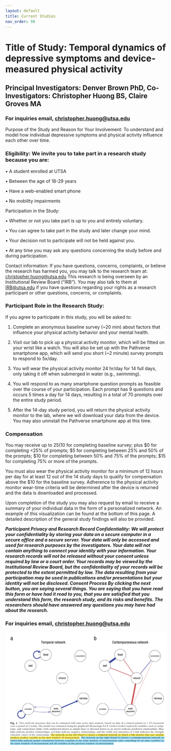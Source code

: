 ```yaml
---
layout: default
title: Current Studies
nav_order: 98
---
```


# Title of Study: **Temporal dynamics of depressive symptoms and device-measured physical activity**
## Principal Investigators: Denver Brown PhD, Co-Investigators: Christopher Huong BS, Claire Groves MA

### For inquiries email, <a href = "mailto: christopher.huong@utsa.edu">christopher.huong@utsa.edu</a>

Purpose of the Study and Reason for Your Involvement: To understand and model how individual depressive symptoms and physical activity influence each other over time.

### Eligibility: We invite you to take part in a research study because you are:

• A student enrolled at UTSA

• Between the age of 18-29 years

• Have a web-enabled smart phone

• No mobility impairments

Participation in the Study:

• Whether or not you take part is up to you and entirely voluntary.

• You can agree to take part in the study and later change your mind.

• Your decision not to participate will not be held against you.

• At any time you may ask any questions concerning the study before and during participation.

Contact information: If you have questions, concerns, complaints, or believe the research has harmed you, you may talk to the research team at: christopher.huong@utsa.edu
This research is being overseen by an Institutional Review Board (“IRB”). You may also talk to them at IRB@utsa.edu if you have questions regarding your rights as a research participant or other questions, concerns, or complaints.

### Participant Role in the Research Study:

If you agree to participate in this study, you will be asked to:

1. Complete an anonymous baseline survey (~20 min) about factors that influence your physical activity behavior and your mental health.

2. Visit our lab to pick up a physical activity monitor, which will be fitted on your wrist like a watch. You will also be set up with the Pathverse smartphone app, which will send you short (~2 minute) survey prompts to respond to 5x/day.

3. You will wear the physical activity monitor 24 hr/day for 14 full days, only taking it off when submerged in water (e.g., swimming).

4. You will respond to as many smartphone question prompts as feasible over the course of your participation. Each prompt has 9 questions and occurs 5 times a day for 14 days, resulting in a total of 70 prompts over the entire study period.

5. After the 14-day study period, you will return the physical activity monitor to the lab, where we will download your data from the device. You may also uninstall the Pathverse smartphone app at this time.


### Compensation
You may receive up to $25 ($10 for completing baseline survey; plus $0 for completing <25% of prompts; $5 for completing between 25% and 50% of the prompts; $10 for completing between 50% and 75% of the prompts; $15 for completing 75% or more of the prompts.

You must also wear the physical activity monitor for a minimum of 12 hours per day for at least 12 out of the 14 study days to qualify for compensation above the $10 for the baseline survey. Adherence to the physical activity monitor wear-time criteria will be determined after the device is returned and the data is downloaded and processed.

Upon completion of the study you may also request by email to receive a summary of your individual data in the form of a personalized network. An example of this visualization can be found at the bottom of this page. A detailed description of the general study findings will also be provided.



***Participant Privacy and Research Record Confidentiality: We will protect your confidentiality by storing your data on a secure computer in a secure office and a secure server. Your data will only be accessed and used for research purposes by the investigators. Your data will not contain anything to connect your identity with your information. Your research records will not be released without your consent unless required by law or a court order. Your records may be viewed by the Institutional Review Board, but the confidentiality of your records will be protected to the extent permitted by law. The data resulting from your participation may be used in publications and/or presentations but your identity will not be disclosed. Consent Process By clicking the next button, you are saying several things. You are saying that you have read this form or have had it read to you, that you are satisfied that you understand this form, the research study, and its risks and benefits. The researchers should have answered any questions you may have had about the research.***

### For inquiries email, <a href = "mailto: christopher.huong@utsa.edu">christopher.huong@utsa.edu</a>


![network](https://raw.githubusercontent.com/inchlab-utsa/inchlab-utsa.github.io/main/imgs/perosnalizednetwork.png "network")



